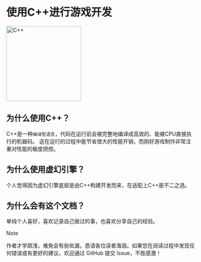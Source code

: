 # 使用C++进行游戏开发

<div class="image-container">
  <img src="/assets/images/c++/C++.png" alt="C++" style="width: 200px;">
  <ThemeImage 
    light="/assets/images/c++/Unreal_Engine_white.png" 
    dark="/assets/images/c++/Unreal_Engine_dark.png" 
    alt="Unreal Engine" 
    width="250px" 
  />
</div>

## 为什么使用C++？

C++是一种`编译型语言`，代码在运行前会被完整地编译成高效的、能被CPU直接执行的机器码。
这在运行的过程中能节省很大的性能开销，而刚好游戏制作非常注重对性能的极度把控。

## 为什么使用虚幻引擎？

个人觉得因为虚幻引擎底层是由C++构建开发而来，在适配上C++是不二之选。

## 为什么会有这个文档？

单纯个人喜好，喜欢记录自己做过的事，也喜欢分享自己的经验。

> [!NOTE]
> 作者才学疏浅，难免会有些纰漏，恳请各位读者海涵。如果您在阅读过程中发现任何错误或有更好的建议，欢迎通过 GitHub 提交 Issue，不胜感激！
